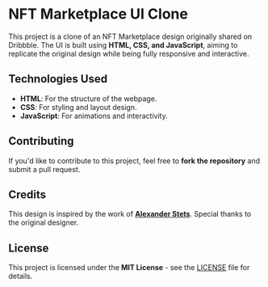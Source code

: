<h1>NFT Marketplace UI Clone</h1>

<p>This project is a clone of an NFT Marketplace design originally shared on Dribbble. The UI is built using <strong>HTML, CSS, and JavaScript</strong>, aiming to replicate the original design while being fully responsive and interactive.</p>

<h2>Technologies Used</h2>
<ul>
    <li><strong>HTML</strong>: For the structure of the webpage.</li>
    <li><strong>CSS</strong>: For styling and layout design.</li>
    <li><strong>JavaScript</strong>: For animations and interactivity.</li>
</ul>

<h2>Contributing</h2>
<p>If you'd like to contribute to this project, feel free to <strong>fork the repository</strong> and submit a pull request.</p>

<h2>Credits</h2>
<p>This design is inspired by the work of <strong><a href="https://dribbble.com/alexanderstets">Alexander Stets</a></strong>. Special thanks to the original designer.</p>

<h2>License</h2>
<p>This project is licensed under the <strong>MIT License</strong> - see the <a href="LICENSE">LICENSE</a> file for details.</p>
